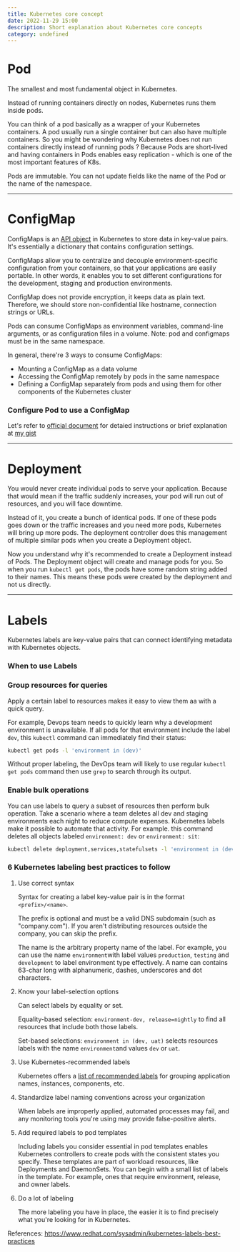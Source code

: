```yaml
---
title: Kubernetes core concept
date: 2022-11-29 15:00
description: Short explanation about Kubernetes core concepts
category: undefined
---
```


# Pod

The smallest and most fundamental object in Kubernetes.

Instead of running containers directly on nodes, Kubernetes runs them inside pods.

You can think of a pod basically as a wrapper of your Kubernetes containers. A pod usually run a single container but can also have multiple containers. So you might be wondering why Kubernetes does not run containers directly instead of running pods ? Because Pods are short-lived and having containers in Pods enables easy replication - which is one of the most important features of K8s.

Pods are immutable. You can not update fields like the name of the Pod or the name of the namespace.

___

# ConfigMap

ConfigMaps is an [API object](https://kubernetes.io/docs/concepts/overview/working-with-objects/kubernetes-objects/) in Kubernetes to store data in key-value pairs. It's essentially a dictionary that contains configuration settings.

ConfigMaps allow you to centralize and decouple environment-specific configuration from your containers, so that your applications are easily portable. In other words, it enables you to set different configurations for the development, staging and production environments.

ConfigMap does not provide encryption, it keeps data as plain text. Therefore, we should store non-confidential like hostname, connection strings or URLs.

Pods can consume ConfigMaps as environment variables, command-line arguments, or as configuration files in a volume. Note: pod and configmaps must be in the same namespace.

In general, there're 3 ways to consume ConfigMaps:

* Mounting a ConfigMap as a data volume
* Accessing the ConfigMap remotely by pods in the same namespace
* Defining a ConfigMap separately from pods and using them for other components of the Kubernetes cluster

### **Configure Pod to use a ConfigMap**

Let's refer to [official document](https://kubernetes.io/docs/tasks/configure-pod-container/configure-pod-configmap/) for detaied instructions or brief explanation at [my gist](https://gist.github.com/hoangquochung1110/57d9911ecd94b17a5fb044dbb6bf997e)

---

# Deployment

You would never create individual pods to serve your application. Because that would mean if the traffic suddenly increases, your pod will run out of resources, and you will face downtime.

Instead of it, you create a bunch of identical pods. If one of these pods goes down or the traffic increases and you need more pods, Kubernetes will bring up more pods. The deployment controller does this management of multiple similar pods when you create a Deployment object.

Now you understand why it's recommended to create a Deployment instead of Pods. The Deployment object will create and manage pods for you. So when you run `kubectl get pods`, the pods have some random string added to their names. This means these pods were created by the deployment and not us directly.

___

# Labels

Kubernetes labels are key-value pairs that can connect identifying metadata with Kubernetes objects.

### **When to use Labels**

### Group resources for queries

Apply a certain label to resources makes it easy to view them aa with a quick query.

For example, Devops team needs to quickly learn why a development environment is unavailable. If all pods for that environment include the label `dev`, this `kubectl` command can immediately find their status:

```bash
kubectl get pods -l 'environment in (dev)'
```

Without proper labeling, the DevOps team will likely to use regular `kubectl get pods` command then use `grep` to search through its output.

### Enable bulk operations

You can use labels to query a subset of resources then perform bulk operation.
Take a scenario where a team deletes all dev and staging environments each night to reduce compute expenses. Kubernetes labels make it possible to automate that activity. For example. this command deletes all objects labeled `environment: dev` or `environment: sit`:

```bash
kubectl delete deployment,services,statefulsets -l 'environment in (dev, sit)'

```

### **6 Kubernetes labeling best practices to follow**

1. Use correct syntax

    Syntax for creating a label key-value pair is in the format `<prefix>/<name>`.

    The prefix is optional and must be a valid DNS subdomain (such as "company.com"). If you aren't distributing resources outside the company, you can skip the prefix.

    The name is the arbitrary property name of the label. For example, you can use the name `environment`with label values `production`, `testing` and `development` to label environment type effectively. A name can contains 63-char long with alphanumeric, dashes, underscores and dot characters.

2. Know your label-selection options

    Can select labels by equality or set.

    Equality-based selection: `environment-dev, release=nightly` to find all resources that include both those labels.

    Set-based selections: `environment in (dev, uat)` selects resources labels with the name `environment`and values `dev` or `uat`.

3. Use Kubernetes-recommended labels

    Kubernetes offers a [list of recommended labels](https://kubernetes.io/docs/concepts/overview/working-with-objects/common-labels/#labels) for grouping application names, instances, components, etc.

4. Standardize label naming conventions across your organization

    When labels are improperly applied, automated processes may fail, and any monitoring tools you're using may provide false-positive alerts.

5.  Add required labels to pod templates

    Including labels you consider essential in pod templates enables Kubernetes controllers to create pods with the consistent states you specify. These templates are part of workload resources, like Deployments and DaemonSets. You can begin with a small list of labels in the template. For example, ones that require environment, release, and owner labels.

6. Do a lot of labeling

    The more labeling you have in place, the easier it is to find precisely what you're looking for in Kubernetes.

References: https://www.redhat.com/sysadmin/kubernetes-labels-best-practices
